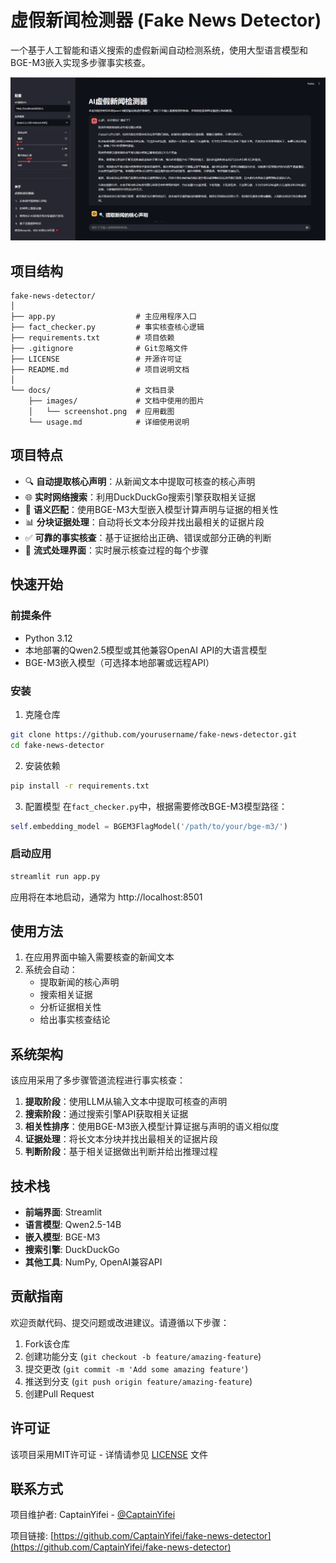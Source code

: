 # 虚假新闻检测器 (Fake News Detector)

一个基于人工智能和语义搜索的虚假新闻自动检测系统，使用大型语言模型和BGE-M3嵌入实现多步骤事实核查。


![应用截图](docs/images/screenshot.png)

## 项目结构
```
fake-news-detector/
│
├── app.py                  # 主应用程序入口
├── fact_checker.py         # 事实核查核心逻辑
├── requirements.txt        # 项目依赖
├── .gitignore              # Git忽略文件
├── LICENSE                 # 开源许可证
├── README.md               # 项目说明文档
│
└── docs/                   # 文档目录
    ├── images/             # 文档中使用的图片
    │   └── screenshot.png  # 应用截图
    └── usage.md            # 详细使用说明
```
## 项目特点

- 🔍 **自动提取核心声明**：从新闻文本中提取可核查的核心声明
- 🌐 **实时网络搜索**：利用DuckDuckGo搜索引擎获取相关证据
- 🤖 **语义匹配**：使用BGE-M3大型嵌入模型计算声明与证据的相关性
- 📊 **分块证据处理**：自动将长文本分段并找出最相关的证据片段
- ✅ **可靠的事实核查**：基于证据给出正确、错误或部分正确的判断
- 🔄 **流式处理界面**：实时展示核查过程的每个步骤

## 快速开始

### 前提条件

- Python 3.12
- 本地部署的Qwen2.5模型或其他兼容OpenAI API的大语言模型
- BGE-M3嵌入模型（可选择本地部署或远程API）

### 安装

1. 克隆仓库
```bash
git clone https://github.com/yourusername/fake-news-detector.git
cd fake-news-detector
```

2. 安装依赖
```bash
pip install -r requirements.txt
```

3. 配置模型
在`fact_checker.py`中，根据需要修改BGE-M3模型路径：
```python
self.embedding_model = BGEM3FlagModel('/path/to/your/bge-m3/')
```

### 启动应用

```bash
streamlit run app.py
```

应用将在本地启动，通常为 http://localhost:8501

## 使用方法

1. 在应用界面中输入需要核查的新闻文本
2. 系统会自动：
   - 提取新闻的核心声明
   - 搜索相关证据
   - 分析证据相关性
   - 给出事实核查结论

## 系统架构

该应用采用了多步骤管道流程进行事实核查：

1. **提取阶段**：使用LLM从输入文本中提取可核查的声明
2. **搜索阶段**：通过搜索引擎API获取相关证据
3. **相关性排序**：使用BGE-M3嵌入模型计算证据与声明的语义相似度
4. **证据处理**：将长文本分块并找出最相关的证据片段
5. **判断阶段**：基于相关证据做出判断并给出推理过程

## 技术栈

- **前端界面**: Streamlit
- **语言模型**: Qwen2.5-14B
- **嵌入模型**: BGE-M3
- **搜索引擎**: DuckDuckGo
- **其他工具**: NumPy, OpenAI兼容API


## 贡献指南

欢迎贡献代码、提交问题或改进建议。请遵循以下步骤：

1. Fork该仓库
2. 创建功能分支 (`git checkout -b feature/amazing-feature`)
3. 提交更改 (`git commit -m 'Add some amazing feature'`)
4. 推送到分支 (`git push origin feature/amazing-feature`)
5. 创建Pull Request

## 许可证

该项目采用MIT许可证 - 详情请参见 [LICENSE](LICENSE) 文件

## 联系方式

项目维护者: CaptainYifei - [@CaptainYifei](https://github.com/CaptainYifei)

项目链接: [https://github.com/CaptainYifei/fake-news-detector](https://github.com/CaptainYifei/fake-news-detector)